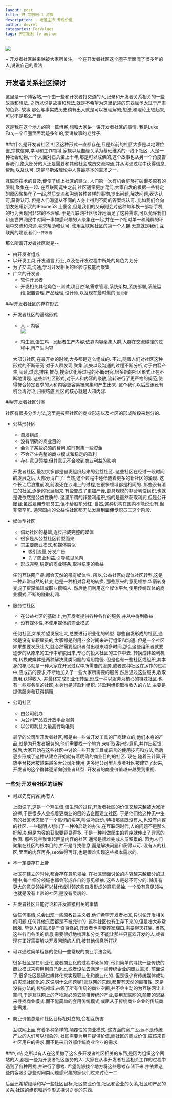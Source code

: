 ```yaml
---
layout: post
title: 开 宗明利:1 初探
description: ~ 老范主持,专说价值
author: devrel
categories: ForValues
tags: 开宗明利 fv author
---
```



![](http://lukefan.qiniudn.com/developer.jpg)

~ 开发者社区越来越被大家所关注,一个在开发者社区这个圈子里面混了很多年的人,说说自己的看法


## 开发者关系社区探讨

这里是一个博客站,一个由一些和开发者打交道的人,记录和开发者关系相关的一些故事和想法. 之所以说是故事和想法,就是不希望为这里记述的东西赋予太过于严肃的色彩. 故事,那么与事实或历史稍有出入就是可以被理解的;想法,和理论比较起来,可以不是那么严谨. 

这是我在这个地方的第一篇博客,想和大家讲一讲开发者社区的事情. 
我是Luke Fan,一个IT圈里面混迹多年的,爱讲故事的老胖子. 

<!--more-->

###什么是开发者社区
社区这种形式一直都存在,只是以前的社区大多是以地理位置,宗教信仰,学习和工作领域,家族以及血缘关系为基础维系的--线下社区. 人是一种社会动物,一个人面对石头坐上十年,那是可以成佛的,这个故事也从另一个角度告诉我们,绝大部分的人还是需要和其他社会成员交流沟通,并从沟通过程中获得信息,帮助,以及认可. 这是马斯洛理论中人类最基本的需求之一. 

互联网技术的普及,促使了线上社区的建立. 人们第一次有机会能够打破很多原有的限制,聚集在一起. 在互联网诞生之前,社区通常更加混沌,大家自发的根据一些特定的原因聚集在了一起,然后交流和沟通各种各样的事物,提出问题,解决问题,表达认可,获得认可. 但是人们渴望从不同的人身上得到不同的答案或认可. 比如我们会向朋友炫耀新买的IPhone5S 土豪金,但是我们的父母则会对这种每年换一部新手机的行为表现出非常的不理解. 于是互联网社区很好地满足了这种需求,可以允许我们和全世界网民中对同一事物感兴趣的人聚集在一起,并在一个相对单一和纯粹的环境中交流和沟通,寻求帮助和认可. 
使用互联网社区的第一个人群,无意就是我们,互联网的建设者们--`开发者`. 

那么所谓开发者社区就是--

- 由开发者组成
- 以开发工具,开发语言,行业,以及在开发过程中所处的角色为划分
- 为了交流,沟通,学习开发相关的经验与技能而聚集
- 广义的开发者
	- 软件开发者
	- 开发相关其他角色--测试,项目咨询,需求管理,系统架构,系统部署,系统运维,配置管理,产品经理,设计师,以及现在最时髦的:`创业者`

###开发者社区的存在形式

- 开发者社区的基础形式
	- 人 + 内容 	
	![](http://lbtc.qiniudn.com/glow/community.png)
	
	- 鸡生蛋,蛋生鸡--发起者生产内容,依靠内容聚集人群,人群在交流碰撞的过程中,再产生内容

	大部分社区,在最开始的时候,大多都是这么组成的. 不过,随着人们对社区这种形式的不断研究,对于人群发现,聚集,流失以及沟通的过程不断分析,对于内容产生,阅读,过滤,排序,推荐,搜索优化等过程的不断研究,很多新的社区形式正在不断地涌现. 这些新社区形式,对于人和内容的聚散,流转进行了更严格的规范,使得符合特定要求的人和内容更容易被聚集和产生出来. 这个我们以后应该还有机会再讨论,归根结底,社区的核心就是人和内容. 

###开发者社区分类

社区有很多分类方法,这里是按照社区的商业形态以及社区的形成阶段来划分的. 

- 公益形社区
	- 自发组成
	- 没有明确的商业目的
	- 会为了某些必须的费用,临时聚集一些资金
	- 不会产生完整的商业模式和稳定的盈利
	- 存在意见领袖,但其意见不会收到商业利益的影响
	
	开发者社区,最初大多都是自发组织起来的公益社区. 这些社区在经过一段时间的发展之后,大部分消亡了. 当然,这个过程中还伴随着更多的新社区的涌现. 这个长江后浪推前浪,前浪死在沙滩上的过程,在很多领域都是相同的. 那些没有消亡的社区,逐步的发展起来,有些变成了更加严谨,更具规模的非营利性组织,也就是说依然是公益性质的. 这里所谓的非盈利组织,指的是虽然获取利润,但是公开账目;虽然雇佣专职员工,但不给股东分红. 当然,这种机构在国内不能说没有,但非常罕见. 通常国内的公益性社区都无法发展到雇佣专职员工这个阶段. 

- 媒体型社区
	- 借助社区的基础,逐步形成完整的媒体
	- 很多是从公益社区转型而来
	- 其主要商业模式,和媒体类似
		- 吸引流量,分发广告
		- 为了商业利益,引导意见风向
	- 形成完整,稳定的商业链条,取得稳定的收益
	
	任何互联网产品,都会天然的带有媒体性. 所以,公益社区向媒体社区转型,这是一种非常自然的转变,也是一种相对容易的转换. 那些原来的意见领袖,华丽转身变成了资深编辑或职业撰稿人. 然后他们利用这个媒体平台,使用传统媒体的商业模式,不断的赚取利润. 

- 服务性社区
	- 在公益社区的基础上,为开发者提供各种各样的服务,并从中得到收益
	- 没有媒体性,不使用媒体的商业模式
	
	任何社区,如果希望发展壮大,总要进行职业化的转型. 那些自发形成的社区,通常是没有专职雇员的,大家都是利用业余时间来进行组织和沟通. 但是一个社区如果想要发展壮大,就必然需要组织者付出越来越多时间,那么这些组织者就要逐步的从原来的工作中解脱出来,专心的投入社区的工作中去. 转换成非盈利机构,转换成媒体是两种解决此类问题的常用路径. 但是也有一些社区或组织,其本身的核心就是一种大家在开发过程中所需要的服务,或者这种社区在运作的过程中,应成员的要求,不断地加入了一些大家所需要的服务,然后通过这些服务,收取费用,获得收入. 并最终完成职业化转型,形成一种以服务为核心的特殊社区.也有一些服务型的社区,本身也是非盈利组织. 非盈利组织取得收入的方法,主要是提供服务和获得捐赠.  
	
- 公司社区
	- 由公司创办
	- 为公司产品或开放平台服务
	- 以公司利益为最高行动准则
	
	最早的公司型开发者社区,都是由一些做开发工具的厂商建立的,他们本身的产品,就是为开发者服务的,他们需要找一个地方,来听取客户的意见,并作出反馈. 然后,大家开始在这些社区中讨论一些开发工具或语言的使用技巧和方法,然后逐步形成了这种从建立开始就有着明确的商业目的的社区. 现在,随着云计算,开放平台技术被越来越多大公司所使用,更多地公司型开发者社区被建立了起来,开发者的这个群体逐渐向创业者转型. 开发者的商业价值越来越受到重视. 

### 一些对开发者社区的误解

- 可以先有内容,再有人
	
	上面说了,这是一个鸡生蛋,蛋生鸡的过程,开发者社区的价值又越来越被大家所追捧,于是很多人会抱着更商业的目的去企图建立社区. 于是他们给这种无中生有的社区状态起了一个贴切的名字,叫做冷启动. 特指那些既没有人,也没有内容的社区. 一些聪明人想出了一种冷启动的办法,在互联网时代,人的问题不是那么好解决,但是内容的获取要容易得多. 于是一种叫做爬虫的程序就伸出了罪恶的触须. 那些凭空聚集起巨量内容的社区,通常是很难完成人员积累的. 因为人们聚集在社区的根本目的,并不是寻找信息,而是解决问题和获得认可. 没有人的社区,里面的内容再多,seo做得再好,也是很难实现这些根本需求的. 
- 不一定要存在上帝
	
	社区在建立的时候,都会存在意见领袖. 在社区里面讨论的内容越来越细分的过程中,每个细分领域也都会形成各自的意见领袖. 这些人是必不可少的. 除非有更大的意见领袖可以替代或引领这些自发形成的意见领袖. 一个没有意见领袖,也就是没有上帝的社区,是没有灵魂的. 
- 开发者社区只能讨论和开发直接相关的事情

	做任何事情,总会出现一些原教旨主义者,他们希望开发者社区,只讨论开发相关的问题,任何其他东西都是不被允许的. 这种社区也有生存下来的,但是壮大非常困难. 毕竟人的需求是千奇百怪的,开发者也需要养家糊口,需要聊天打屁. 当然,这些各门各类的信息,需要很好地梳理和分类,不能让那些只喜欢开发的人,或者现在正好需要解决开发问题的人们,被其他信息所打扰. 
- 可以通过简单粗暴的使用一些常规的商业手法变现

	很多社区是在职业化,或者商业化的过程中死掉的. 他们简单的寻找一些传统的商业模式来套用到自己身上,或者设法去满足一些传统企业的商业需求. 前面说了,很多社区是通过媒体化来实现职业化和商业化的. 但是很少有传统媒体成功的实现社区化的,这说明什么问题呢?互联网的东西,都带有天然的颠覆性. 这是没有办法的,传统领域,占领了所有传统的商业空间,并不会主动的为互联网让出空间,于是互联网上的产物就必须去颠覆传统的产业,要用互联网的,颠覆的思路来寻找商业模式,而不能简单的套用传统模式,或屈从于传统商业企业的传统商业需求. 
- 商业价值总是和社区目标相对立的,会相互伤害

	互联网上面,有着多种多样的,颠覆性的商业模式. 这方面的宽广,远远不是传统产业的人们可以想象的. 社区需要为用户提供价值,而社区的商业价值,应该来自社区用户的需求,而不是来自外部传统商业企业的需求. 

###小结
之所以有人在这里撤了这么多开发者社区相关的东西,是因为组织这个网站的人,都是一些为开发者社区服务的人. 大家在从事开发者社区相关工作的过程中遇到了各种困扰,并进行了思考. 希望能够找个地方将这些思考存储下来,并依靠这些内容吸引那些对同类问题感兴趣的家伙们过来讨论一二. 

后面还希望继续和写一些社区目标,社区商业价值,社区和企业的关系,社区和产品的关系,社区的组织和运作形式探讨之类的东西. 

